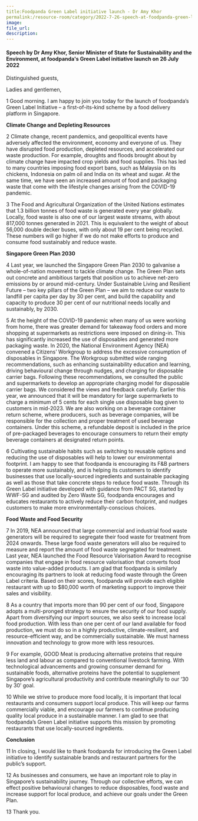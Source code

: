 ```yaml
---
title:Foodpanda Green Label initiative launch - Dr Amy Khor
permalink:/resource-room/category/2022-7-26-speech-at-foodpanda-green-label-initiative-launch/
image:
file_url:
description:
---
```


#### Speech by Dr Amy Khor, Senior Minister of State for Sustainability and the Environment, at foodpanda's Green Label initiative launch on 26 July 2022

Distinguished guests,

Ladies and gentlemen,

1 Good morning. I am happy to join you today for the launch of foodpanda’s Green Label Initiative – a first-of-its-kind scheme by a food delivery platform in Singapore.

**Climate Change and Depleting Resources**

2 Climate change, recent pandemics, and geopolitical events have adversely affected the environment, economy and everyone of us. They have disrupted food production, depleted resources, and accelerated our waste production. For example, droughts and floods brought about by climate change have impacted crop yields and food supplies. This has led to many countries imposing food export bans, such as Malaysia on its chickens, Indonesia on palm oil and India on its wheat and sugar.  At the same time, we have seen an increased amount of food and packaging waste that come with the lifestyle changes arising from the COVID-19 pandemic. 

3 The Food and Agricultural Organization of the United Nations estimates that 1.3 billion tonnes of food waste is generated every year globally. Locally, food waste is also one of our largest waste streams, with about 817,000 tonnes generated in 2021. This is equivalent to the weight of about 56,000 double decker buses, with only about 19 per cent being recycled. These numbers will go higher if we do not make efforts to produce and consume food sustainably and reduce waste.

**Singapore Green Plan 2030**

4	Last year, we launched the Singapore Green Plan 2030 to galvanise a whole-of-nation movement to tackle climate change. The Green Plan sets out concrete and ambitious targets that position us to achieve net-zero emissions by or around mid-century. Under Sustainable Living and Resilient Future – two key pillars of the Green Plan – we aim to reduce our waste to landfill per capita per day by 30 per cent, and build the capability and capacity to produce 30 per cent of our nutritional needs locally and sustainably, by 2030.

5	At the height of the COVID-19 pandemic when many of us were working from home, there was greater demand for takeaway food orders and more shopping at supermarkets as restrictions were imposed on dining-in. This has significantly increased the use of disposables and generated more packaging waste. In 2020, the National Environment Agency (NEA) convened a Citizens’ Workgroup to address the excessive consumption of disposables in Singapore. The Workgroup submitted wide ranging recommendations, such as enhancing sustainability education and learning, driving behavioural change through nudges, and charging for disposable carrier bags. Following these recommendations, we consulted the public and supermarkets to develop an appropriate charging model for disposable carrier bags. We considered the views and feedback carefully. Earlier this year, we announced that it will be mandatory for large supermarkets to charge a minimum of 5 cents for each single use disposable bag given to customers in mid-2023. We are also working on a beverage container return scheme, where producers, such as beverage companies, will be responsible for the collection and proper treatment of used beverage containers. Under this scheme, a refundable deposit is included in the price of pre-packaged beverages to encourage consumers to return their empty beverage containers at designated return points.

6	Cultivating sustainable habits such as switching to reusable options and reducing the use of disposables will help to lower our environmental footprint. I am happy to see that foodpanda is encouraging its F&B partners to operate more sustainably, and is helping its customers to identify businesses that use locally-sourced ingredients and sustainable packaging as well as  those that take concrete steps to reduce food waste. Through its Green Label initiative developed with guidance from PACT SG, started by WWF-SG and audited by Zero Waste SG, foodpanda encourages and educates restaurants to actively reduce their carbon footprint, and nudges customers to make more environmentally-conscious choices. 

**Food Waste and Food Security**

7	In 2019, NEA announced that large commercial and industrial food waste generators will be required to segregate their food waste for treatment from 2024 onwards. These large food waste generators will also be required to measure and report the amount of food waste segregated for treatment. Last year, NEA launched the Food Resource Valorisation Award to recognise companies that engage in food resource valorisation that converts food waste into value-added products. I am glad that foodpanda is similarly encouraging its partners to look at reducing food waste through the Green Label criteria. Based on their scores, foodpanda will provide each eligible restaurant with up to $80,000 worth of marketing support to improve their sales and visibility. 

8	As a country that imports more than 90 per cent of our food, Singapore adopts a multi-pronged strategy to ensure the security of our food supply. Apart from diversifying our import sources, we also seek to increase local food production. With less than one per cent of our land available for food production, we must do so in a highly productive, climate-resilient, and resource-efficient way, and be commercially sustainable. We must harness innovation and technology to grow more with less resources. 

9	For example, GOOD Meat is producing alternative proteins that require less land and labour as compared to conventional livestock farming. With technological advancements and growing consumer demand for sustainable foods, alternative proteins have the potential to supplement Singapore’s agricultural productivity and contribute meaningfully to our ‘30 by 30’ goal.

10	While we strive to produce more food locally, it is important that local restaurants and consumers support local produce. This will keep our farms commercially viable, and encourage our farmers to continue producing quality local produce in a sustainable manner. I am glad to see that foodpanda’s Green Label initiative supports this mission by promoting restaurants that use locally-sourced ingredients.

**Conclusion**

11	In closing, I would like to thank foodpanda for introducing the Green Label initiative to identify sustainable brands and restaurant partners for the public’s support. 

12	As businesses and consumers, we have an important role to play in Singapore’s sustainability journey. Through our collective efforts, we can effect positive behavioural changes to reduce disposables, food waste and increase support for local produce, and achieve our goals under the Green Plan. 

13  Thank you.
